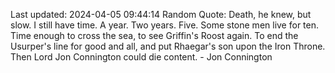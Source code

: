Last updated: 2024-04-05 09:44:14
Random Quote: Death, he knew, but slow.  I still have time.  A year.  Two years.  Five.  Some stone men live for ten.  Time enough to cross the sea, to see Griffin's Roost again.  To end the Usurper's line for good and all, and put Rhaegar's son upon the Iron Throne.  Then Lord Jon Connington could die content.  -  Jon Connington